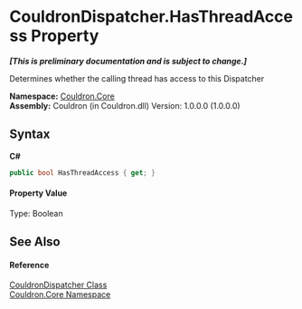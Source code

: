 # CouldronDispatcher.HasThreadAccess Property 
 _**\[This is preliminary documentation and is subject to change.\]**_

Determines whether the calling thread has access to this Dispatcher

**Namespace:**&nbsp;<a href="N_Couldron_Core">Couldron.Core</a><br />**Assembly:**&nbsp;Couldron (in Couldron.dll) Version: 1.0.0.0 (1.0.0.0)

## Syntax

**C#**<br />
``` C#
public bool HasThreadAccess { get; }
```


#### Property Value
Type: Boolean

## See Also


#### Reference
<a href="T_Couldron_Core_CouldronDispatcher">CouldronDispatcher Class</a><br /><a href="N_Couldron_Core">Couldron.Core Namespace</a><br />